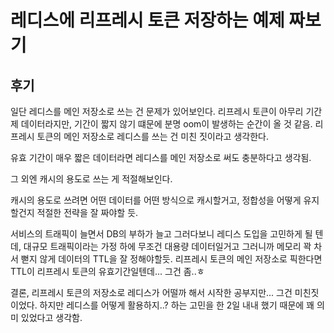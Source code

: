 # 레디스에 리프레시 토큰 저장하는 예제 짜보기

## 후기
일단 레디스를 메인 저장소로 쓰는 건 문제가 있어보인다.
리프레시 토큰이 아무리 기간제 데이터라지만, 기간이 짧지 않기 떄문에 분명 oom이 발생하는 순간이 올 것 같음.
리프레시 토큰의 메인 저장소로 레디스를 쓰는 건 미친 짓이라고 생각한다.

유효 기간이 매우 짧은 데이터라면 레디스를 메인 저장소로 써도 충분하다고 생각됨.

그 외엔 캐시의 용도로 쓰는 게 적절해보인다.

캐시의 용도로 쓰려면 어떤 데이터를 어떤 방식으로 캐시할거고, 정합성을 어떻게 유지할건지 적절한 전략을 잘 짜야할 듯.

서비스의 트래픽이 늘면서 DB의 부하가 늘고 그러다보니 레디스 도입을 고민하게 될 텐데,
대규모 트래픽이라는 가정 하에 무조건 대용량 데이터일거고 그러니까 메모리 꽉 차서 뻗지 않게 데이터의 TTL을 잘 정해야할듯.
리프레시 토큰의 메인 저장소로 픽한다면 TTL이 리프레시 토큰의 유효기간일텐데... 그건 좀..ㅎ

결론, 리프레시 토큰의 저장소로 레디스가 어떨까 해서 시작한 공부지만...
그건 미친짓이었다.
하지만 레디스를 어떻게 활용하지..? 하는 고민을 한 2일 내내 했기 때문에 꽤 의미 있었다고 생각함.
